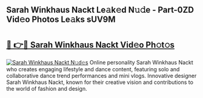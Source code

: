 ## Sarah Winkhaus Nackt Le𝚊k𝚎d N𝚞𝚍e - Part-0ZD Vid𝚎o Photos Le𝚊ks sUV9M

# <h2><a href="http://fb2mqg.evod.top/?m=Sarah+Winkhaus+Nackt">🔗 👉🔴 Sarah Winkhaus Nackt Vid𝚎o Ph𝚘t𝚘s</a></h2>

[![Sarah Winkhaus Nackt N𝚞d𝚎s](https://i.imgur.com/8V9OHl7.gif)](http://fb2mqg.evod.top/?m=Sarah+Winkhaus+Nackt)
Online personality Sarah Winkhaus Nackt who creates engaging lifestyle and dance content, featuring solo and collaborative dance trend performances and mini vlogs. Innovative designer Sarah Winkhaus Nackt, known for their creative vision and contributions to the world of fashion and design. 

